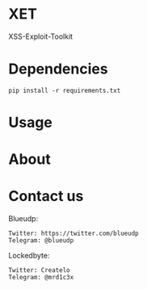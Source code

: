 # XET
XSS-Exploit-Toolkit

# Dependencies
    pip install -r requirements.txt
# Usage

# About

# Contact us
Blueudp:



    Twitter: https://twitter.com/blueudp
    Telegram: @blueudp

Lockedbyte:




    Twitter: Createlo
    Telegram: @mrd1c3x
